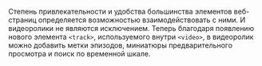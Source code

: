 Степень привлекательности и удобства большинства элементов веб-страниц 
определяется возможностью взаимодействовать с ними. И видеоролики 
не являются исключением. Теперь благодаря появлению нового элемента `<track>`, 
используемого внутри `<video>`, в видеоролик можно добавить метки эпизодов, 
миниатюры предварительного просмотра и поиск по временной шкале. 
